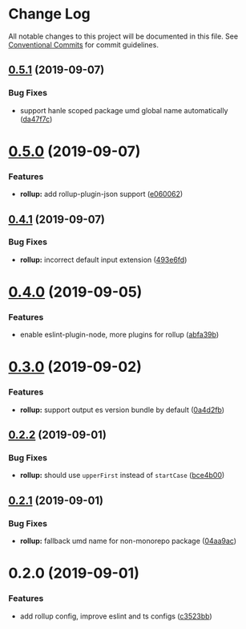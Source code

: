 # Change Log

All notable changes to this project will be documented in this file.
See [Conventional Commits](https://conventionalcommits.org) for commit guidelines.

## [0.5.1](https://github.com/1stG/configs/compare/@1stg/rollup-config@0.5.0...@1stg/rollup-config@0.5.1) (2019-09-07)


### Bug Fixes

* support hanle scoped package umd global name automatically ([da47f7c](https://github.com/1stG/configs/commit/da47f7c))





# [0.5.0](https://github.com/1stG/configs/compare/@1stg/rollup-config@0.4.1...@1stg/rollup-config@0.5.0) (2019-09-07)


### Features

* **rollup:** add rollup-plugin-json support ([e060062](https://github.com/1stG/configs/commit/e060062))





## [0.4.1](https://github.com/1stG/configs/compare/@1stg/rollup-config@0.4.0...@1stg/rollup-config@0.4.1) (2019-09-07)


### Bug Fixes

* **rollup:** incorrect default input extension ([493e6fd](https://github.com/1stG/configs/commit/493e6fd))





# [0.4.0](https://github.com/1stG/configs/compare/@1stg/rollup-config@0.3.0...@1stg/rollup-config@0.4.0) (2019-09-05)


### Features

* enable eslint-plugin-node, more plugins for rollup ([abfa39b](https://github.com/1stG/configs/commit/abfa39b))





# [0.3.0](https://github.com/1stG/configs/compare/@1stg/rollup-config@0.2.2...@1stg/rollup-config@0.3.0) (2019-09-02)


### Features

* **rollup:** support output es version bundle by default ([0a4d2fb](https://github.com/1stG/configs/commit/0a4d2fb))





## [0.2.2](https://github.com/1stG/configs/compare/@1stg/rollup-config@0.2.1...@1stg/rollup-config@0.2.2) (2019-09-01)


### Bug Fixes

* **rollup:** should use `upperFirst` instead of `startCase` ([bce4b00](https://github.com/1stG/configs/commit/bce4b00))





## [0.2.1](https://github.com/1stG/configs/compare/@1stg/rollup-config@0.2.0...@1stg/rollup-config@0.2.1) (2019-09-01)


### Bug Fixes

* **rollup:** fallback umd name for non-monorepo package ([04aa9ac](https://github.com/1stG/configs/commit/04aa9ac))





# 0.2.0 (2019-09-01)


### Features

* add rollup config, improve eslint and ts configs ([c3523bb](https://github.com/1stG/configs/commit/c3523bb))
